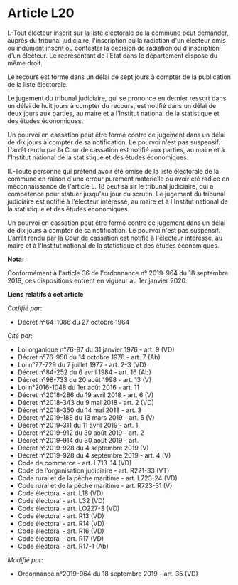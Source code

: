 # Article L20

I.-Tout électeur inscrit sur la liste électorale de la commune peut demander, auprès du   tribunal judiciaire, l'inscription
ou la radiation d'un électeur omis ou indûment inscrit ou contester la décision de radiation ou d'inscription d'un électeur.
Le représentant de l'Etat dans le département dispose du même droit. 

Le recours est formé dans un délai de sept jours à compter de la publication de la liste électorale. 

Le jugement du   tribunal judiciaire, qui se prononce en dernier ressort dans un délai de huit jours à compter du recours,
est notifié dans un délai de deux jours aux parties, au maire et à l'Institut national de la statistique et des études
économiques. 

Un pourvoi en cassation peut être formé contre ce jugement dans un délai de dix jours à compter de sa notification. Le
pourvoi n'est pas suspensif. L'arrêt rendu par la Cour de cassation est notifié aux parties, au maire et à l'Institut
national de la statistique et des études économiques. 

II.-Toute personne qui prétend avoir été omise de la liste électorale de la commune en raison d'une erreur purement
matérielle ou avoir été radiée en méconnaissance de l'article L. 18 peut saisir le   tribunal judiciaire, qui a compétence
pour statuer jusqu'au jour du scrutin. Le jugement du   tribunal judiciaire est notifié à l'électeur intéressé, au maire et à
l'Institut national de la statistique et des études économiques. 

Un pourvoi en cassation peut être formé contre ce jugement dans un délai de dix jours à compter de sa notification. Le
pourvoi n'est pas suspensif. L'arrêt rendu par la Cour de cassation est notifié à l'électeur intéressé, au maire et à
l'Institut national de la statistique et des études économiques.

**Nota:**

Conformément à l'article 36 de l'ordonnance n° 2019-964 du 18 septembre 2019, ces dispositions entrent en vigueur au 1er
janvier 2020.

**Liens relatifs à cet article**

_Codifié par_:

  - Décret n°64-1086 du 27 octobre 1964

_Cité par_:

  - Loi organique n°76-97 du 31 janvier 1976 - art. 9 (VD)
  - Décret n°76-950 du 14 octobre 1976 - art. 7 (Ab)
  - Loi n°77-729 du 7 juillet 1977 - art. 2-3 (VD)
  - Décret n°84-252 du 6 avril 1984 - art. 16 (Ab)
  - Décret n°98-733 du 20 août 1998 - art. 13 (V)
  - Loi n°2016-1048 du 1er août 2016 - art. 11
  - Décret n°2018-286 du 19 avril 2018 - art. 6 (V)
  - Décret n°2018-343 du 9 mai 2018 - art. 2 (VD)
  - Décret n°2018-350 du 14 mai 2018 - art. 3
  - Décret n°2019-188 du 13 mars 2019 - art. 5 (V)
  - Décret n°2019-311 du 11 avril 2019 - art. 1
  - Décret n°2019-912 du 30 août 2019 - art. 2
  - Décret n°2019-914 du 30 août 2019 - art.
  - Décret n°2019-928 du 4 septembre 2019 (V)
  - Décret n°2019-928 du 4 septembre 2019 - art. 4 (V)
  - Code de commerce - art. L713-14 (VD)
  - Code de l'organisation judiciaire - art. R221-33 (VT)
  - Code rural et de la pêche maritime - art. L723-24 (VD)
  - Code rural et de la pêche maritime - art. R723-31 (V)
  - Code électoral - art. L18 (VD)
  - Code électoral - art. L32 (VD)
  - Code électoral - art. LO227-3 (VD)
  - Code électoral - art. R13 (VD)
  - Code électoral - art. R14 (VD)
  - Code électoral - art. R16 (VD)
  - Code électoral - art. R17 (VD)
  - Code électoral - art. R17-1 (Ab)

_Modifié par_:

  - Ordonnance n°2019-964 du 18 septembre 2019 - art. 35 (VD)
